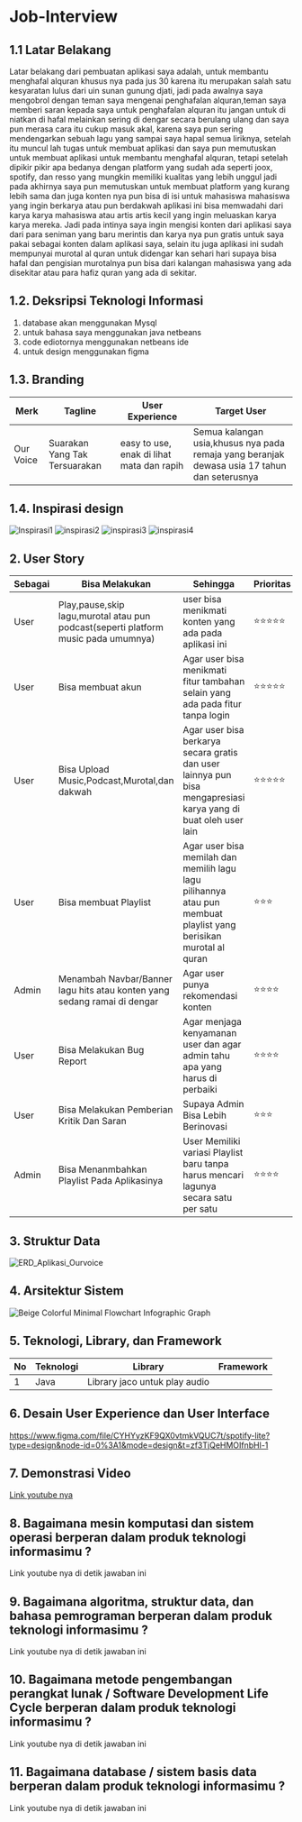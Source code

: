 # Job-Interview
## 1.1 Latar Belakang
Latar belakang dari pembuatan aplikasi saya adalah, untuk membantu menghafal alquran khusus nya pada jus 30 karena itu merupakan salah satu kesyaratan lulus dari uin sunan gunung djati, jadi pada awalnya saya mengobrol dengan teman saya mengenai penghafalan alquran,teman saya memberi saran kepada saya untuk penghafalan alquran itu jangan untuk di niatkan di hafal melainkan sering di dengar secara berulang ulang dan saya pun merasa cara itu cukup masuk akal, karena saya pun sering mendengarkan sebuah lagu yang sampai saya hapal semua liriknya, setelah itu muncul lah tugas untuk membuat aplikasi dan saya pun memutuskan untuk membuat aplikasi untuk membantu menghafal alquran, tetapi setelah dipikir pikir apa bedanya dengan platform yang sudah ada seperti joox, spotify, dan resso yang mungkin memiliki kualitas yang lebih unggul jadi pada akhirnya saya pun memutuskan untuk membuat platform yang kurang lebih sama dan juga konten nya pun bisa di isi untuk mahasiswa mahasiswa yang ingin berkarya atau pun berdakwah aplikasi ini bisa memwadahi dari karya karya mahasiswa atau artis artis kecil yang ingin meluaskan karya karya mereka. Jadi pada intinya saya ingin mengisi konten dari aplikasi saya dari para seniman yang baru merintis dan karya nya pun gratis untuk saya pakai sebagai konten dalam aplikasi saya, selain itu juga aplikasi ini sudah mempunyai murotal al quran untuk didengar kan sehari hari supaya bisa hafal dan pengisian murotalnya pun bisa dari kalangan mahasiswa yang ada disekitar atau para hafiz quran yang ada di sekitar.

## 1.2. Deksripsi Teknologi Informasi

1. database akan menggunakan Mysql
2. untuk bahasa saya menggunakan java netbeans
3. code ediotornya menggunakan netbeans ide
4. untuk design menggunakan figma

## 1.3. Branding

Merk | Tagline | User Experience | Target User
---|---|---|---
Our Voice| Suarakan Yang Tak Tersuarakan | easy to use, enak di lihat mata dan rapih | Semua kalangan usia,khusus nya pada remaja yang beranjak dewasa usia 17 tahun dan seterusnya


## 1.4. Inspirasi design
![Inspirasi1](https://github.com/Breynaputra27/Job-Interview/assets/144639459/48683349-c884-4dac-ba92-1addb9314fe7)
![inspirasi2](https://github.com/Breynaputra27/Job-Interview/assets/144639459/91a20f40-d51a-42e3-abbe-903976de9e52)
![inspirasi3](https://github.com/Breynaputra27/Job-Interview/assets/144639459/d2b26e61-8a05-4921-8578-42c5343c84ad)
![inspirasi4](https://github.com/Breynaputra27/Job-Interview/assets/144639459/fc61f6fb-90c0-4a16-8cd2-2ac84f3b8172)


## 2. User Story

Sebagai | Bisa Melakukan | Sehingga | Prioritas
---|---|---|---
User | Play,pause,skip lagu,murotal atau pun podcast(seperti platform music pada umumnya) | user bisa menikmati konten yang ada pada aplikasi ini | ⭐⭐⭐⭐⭐
User | Bisa membuat akun | Agar user bisa menikmati fitur tambahan selain yang ada pada fitur tanpa login | ⭐⭐⭐⭐⭐
User | Bisa Upload Music,Podcast,Murotal,dan dakwah | Agar user bisa berkarya secara gratis dan user lainnya pun bisa mengapresiasi karya yang di buat oleh user lain | ⭐⭐⭐⭐⭐
User | Bisa membuat Playlist | Agar user bisa memilah dan memilih lagu lagu pilihannya atau pun membuat playlist yang berisikan murotal al quran | ⭐⭐⭐
Admin | Menambah Navbar/Banner lagu hits atau konten yang sedang ramai di dengar | Agar user punya rekomendasi konten | ⭐⭐⭐⭐
User | Bisa Melakukan Bug Report | Agar menjaga kenyamanan user dan agar admin tahu apa yang harus di perbaiki | ⭐⭐⭐⭐
User | Bisa Melakukan Pemberian Kritik Dan Saran | Supaya Admin Bisa Lebih Berinovasi | ⭐⭐⭐
Admin | Bisa Menanmbahkan Playlist Pada Aplikasinya | User Memiliki variasi Playlist baru tanpa harus mencari lagunya secara satu per  satu | ⭐⭐⭐⭐


## 3. Struktur Data

![ERD_Aplikasi_Ourvoice](https://github.com/Breynaputra27/Job-Interview/assets/144639459/3da08b34-b901-4f97-bb27-00fa09eafc04)

## 4. Arsitektur Sistem

![Beige Colorful Minimal Flowchart Infographic Graph](https://github.com/Breynaputra27/Job-Interview/assets/144639459/a7863792-661d-405d-87df-b1f68ec99611)


## 5. Teknologi, Library, dan Framework

No | Teknologi | Library | Framework
---|---|---|---
1 | Java | Library jaco untuk play audio | 

## 6. Desain User Experience dan User Interface

https://www.figma.com/file/CYHYyzKF9QX0vtmkVQUC7t/spotify-lite?type=design&node-id=0%3A1&mode=design&t=zf3TjQeHMOIfnbHl-1

## 7. Demonstrasi Video

[Link youtube nya](https://youtu.be/loa18NPj1mE?si=hP5SVondGJ56jaX1)

## 8. Bagaimana mesin komputasi dan sistem operasi berperan dalam produk teknologi informasimu ?

Link youtube nya di detik jawaban ini

## 9. Bagaimana algoritma, struktur data, dan bahasa pemrograman berperan dalam produk teknologi informasimu ?

Link youtube nya di detik jawaban ini

## 10. Bagaimana metode pengembangan perangkat lunak / Software Development Life Cycle berperan dalam produk teknologi informasimu ?

Link youtube nya di detik jawaban ini

## 11. Bagaimana database / sistem basis data berperan dalam produk teknologi informasimu ?

Link youtube nya di detik jawaban ini
